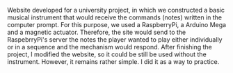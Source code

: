 Website developed for a university project, in which we constructed a basic musical instrument that would receive the commands (notes) written in the computer prompt. 
For this purpose, we used a RaspberryPi, a Arduino Mega and a magnetic actuator. Therefore, the site would send to the RaspebrryPi's server the notes the player wanted to play
either individually or in a sequence and the mechanism would respond. After finishing the project, I modified the website, so it could be still be used without the instrument. However, it remains 
rather simple. I did it as a way to practice.
